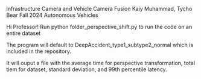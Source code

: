 Infrastructure Camera and Vehicle Camera Fusion
Kaiy Muhammad, Tycho Bear
Fall 2024 Autonomous Vehicles


Hi Professor!
Run python folder_perspective_shift.py to run the code on an entire dataset

The program will default to DeepAccident_type1_subtype2_normal which is included in the repository.

It will ouput a file with the average time for perspective transformation, total tiem for dataset, standard deviation, and 99th percentile latency.